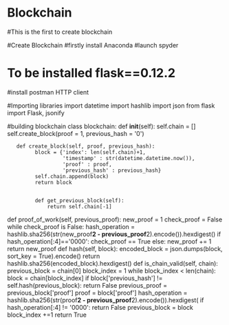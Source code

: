 # Blockchain
#This is the first to create blockchain


#Create Blockchain
#firstly install Anaconda
#launch spyder
# To be installed flask==0.12.2
#install postman HTTP client

#Importing libraries
import datetime
import hashlib
import json
from flask import Flask, jsonify

#building blockchain
class blockchain:
       def __init__(self):
           self.chain = []
           self.create_block(proof = 1, previous_hash = '0')
           
       def create_block(self, proof, previous_hash):
             block = {'index': len(self.chain)+1, 
                      'timestamp' : str(datetime.datetime.now()),
                      'proof' : proof,
                      'previous_hash' : previous_hash}
             self.chain.append(block)
             return block
         
            
             def get_previous_block(self):
                 return self.chain[-1]
        
def proof_of_work(self, previous_proof):
    new_proof = 1
    check_proof = False
    while check_proof is  False:
                    hash_operation = hashlib.sha256(str(new_proof**2 - previous_proof**2).encode()).hexdigest()
                    if hash_operation[:4]=='0000':
                        check_proof == True
                    else:
                        new_proof += 1
                        return new_proof 
                    def hash(self, block):
                        encoded_block = json.dumps(block, sort_key = True).encode()
                        return hashlib.sha256(encoded_block).hexdigest() 
                    def is_chain_valid(self, chain):
                        previous_block = chain[0]
                        block_index = 1
                        while block_index < len(chain):
                            block = chain[block_index]
                            if block['previous_hash'] != self.hash(previous_block):
                                return False
                            previous_proof = previous_block['proof']
                            proof = block['proof']
                            hash_operation = hashlib.sha256(str(proof**2 - previous_proof**2).encode()).hexdigest(
                                if hash_operation[:4] != '0000':
                                return False
                            previous_block = block
                            block_index +=1
                            return True
